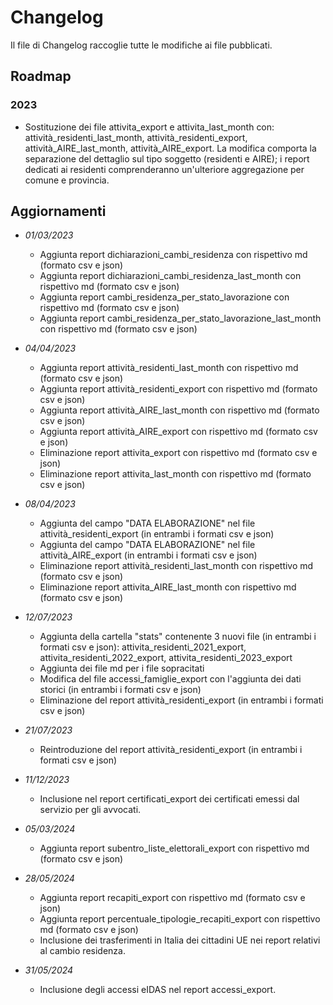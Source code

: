 # Changelog

Il file di Changelog raccoglie tutte le modifiche ai file pubblicati.

## Roadmap
### 2023
- Sostituzione dei file attivita_export e attivita_last_month con: attività_residenti_last_month, attività_residenti_export, attività_AIRE_last_month, attività_AIRE_export. La modifica comporta la separazione del dettaglio sul tipo soggetto (residenti e AIRE); i report dedicati ai residenti comprenderanno un'ulteriore aggregazione per comune e provincia.  

## Aggiornamenti 
- *01/03/2023*
 	* Aggiunta report dichiarazioni_cambi_residenza con rispettivo md (formato csv e json)
	* Aggiunta report dichiarazioni_cambi_residenza_last_month con rispettivo md (formato csv e json)
	* Aggiunta report cambi_residenza_per_stato_lavorazione con rispettivo md (formato csv e json)
	* Aggiunta report cambi_residenza_per_stato_lavorazione_last_month con rispettivo md (formato csv e json)

- *04/04/2023*
 	* Aggiunta report attività_residenti_last_month con rispettivo md (formato csv e json)
	* Aggiunta report attività_residenti_export con rispettivo md (formato csv e json)
	* Aggiunta report attività_AIRE_last_month con rispettivo md (formato csv e json)
	* Aggiunta report attività_AIRE_export con rispettivo md (formato csv e json)
	* Eliminazione report attivita_export con rispettivo md (formato csv e json)
	* Eliminazione report attivita_last_month con rispettivo md (formato csv e json)

- *08/04/2023*
 	* Aggiunta del campo "DATA ELABORAZIONE" nel file attività_residenti_export (in entrambi i formati csv e json)
	* Aggiunta del campo "DATA ELABORAZIONE" nel file attività_AIRE_export (in entrambi i formati csv e json)
	* Eliminazione report attività_residenti_last_month con rispettivo md (formato csv e json)
	* Eliminazione report attivita_AIRE_last_month con rispettivo md (formato csv e json)

	
- *12/07/2023*
 	* Aggiunta della cartella "stats" contenente 3 nuovi file (in entrambi i formati csv e json): attivita_residenti_2021_export, attivita_residenti_2022_export, attivita_residenti_2023_export
	* Aggiunta dei file md per i file sopracitati
	* Modifica del file accessi_famiglie_export con l'aggiunta dei dati storici (in entrambi i formati csv e json)
	* Eliminazione del report attività_residenti_export (in entrambi i formati csv e json)

- *21/07/2023*
 	* Reintroduzione del report attività_residenti_export (in entrambi i formati csv e json)

- *11/12/2023*
  	* Inclusione nel report certificati_export dei certificati emessi dal servizio per gli avvocati.
    
- *05/03/2024*
  	* Aggiunta report subentro_liste_elettorali_export con rispettivo md (formato csv e json)
  	  
- *28/05/2024*
  	* Aggiunta report recapiti_export con rispettivo md (formato csv e json)
  	* Aggiunta report percentuale_tipologie_recapiti_export con rispettivo md (formato csv e json)
  	* Inclusione dei trasferimenti in Italia dei cittadini UE nei report relativi al cambio residenza.

- *31/05/2024*
  	* Inclusione degli accessi eIDAS nel report accessi_export.
	
	






